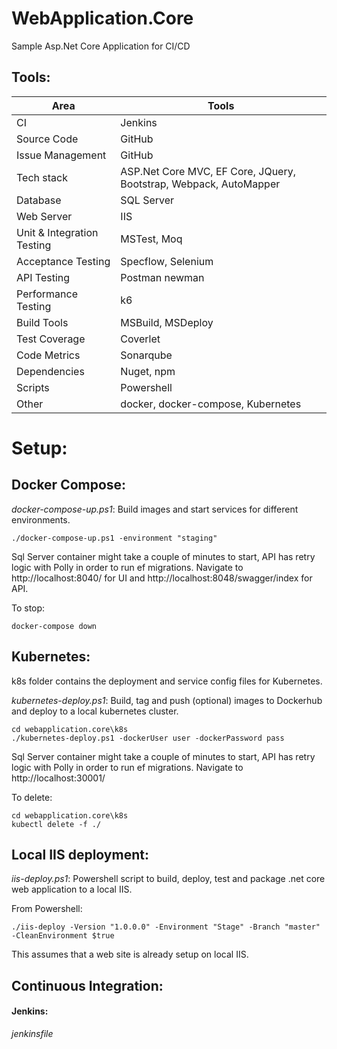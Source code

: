 # WebApplication.Core
Sample Asp.Net Core Application for CI/CD

## Tools:
Area |Tools
-----|------
CI | Jenkins 
Source Code | GitHub
Issue Management | GitHub
Tech stack | ASP.Net Core MVC, EF Core, JQuery, Bootstrap, Webpack, AutoMapper
Database | SQL Server
Web Server | IIS
Unit & Integration Testing | MSTest, Moq
Acceptance Testing | Specflow, Selenium
API Testing | Postman newman
Performance Testing | k6
Build Tools |MSBuild, MSDeploy
Test Coverage | Coverlet
Code Metrics | Sonarqube
Dependencies | Nuget, npm
Scripts | Powershell
Other | docker, docker-compose, Kubernetes

# Setup:

## Docker Compose:
*docker-compose-up.ps1*: Build images and start services for different environments.
```
./docker-compose-up.ps1 -environment "staging"
```
Sql Server container might take a couple of minutes to start, API has retry logic with Polly in order to run ef migrations.
Navigate to http://localhost:8040/ for UI and http://localhost:8048/swagger/index for API.

To stop:
```
docker-compose down
```

## Kubernetes:
k8s folder contains the deployment and service config files for Kubernetes.

*kubernetes-deploy.ps1*: Build, tag and push (optional) images to Dockerhub and deploy to a local kubernetes cluster.
```
cd webapplication.core\k8s
./kubernetes-deploy.ps1 -dockerUser user -dockerPassword pass
```
Sql Server container might take a couple of minutes to start, API has retry logic with Polly in order to run ef migrations.
Navigate to http://localhost:30001/ 

To delete:
```
cd webapplication.core\k8s
kubectl delete -f ./
```

## Local IIS deployment:
*iis-deploy.ps1*: Powershell script to build, deploy, test and package .net core web application to a local IIS.

From Powershell:
```
./iis-deploy -Version "1.0.0.0" -Environment "Stage" -Branch "master" -CleanEnvironment $true
```
This assumes that a web site is already setup on local IIS.

## Continuous Integration:

#### Jenkins:
*jenkinsfile*
